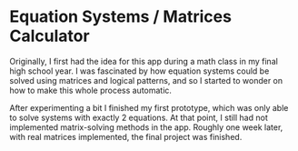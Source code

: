 # Equation Systems / Matrices Calculator
 Originally, I first had the idea for this app during a math class in my final high school year. I was fascinated by how equation systems could be solved using matrices and logical patterns, and so I started to wonder on how to make this whole process automatic.

After experimenting a bit I finished my first prototype, which was only able to solve systems with exactly 2 equations. At that point, I still had not implemented matrix-solving methods in the app. Roughly one week later, with real matrices implemented, the final project was finished. 
